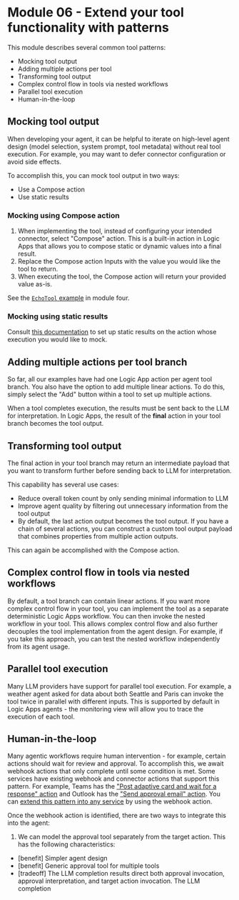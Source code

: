 # Module 06 - Extend your tool functionality with patterns

This module describes several common tool patterns:
- Mocking tool output
- Adding multiple actions per tool
- Transforming tool output
- Complex control flow in tools via nested workflows
- Parallel tool execution
- Human-in-the-loop

## Mocking tool output

When developing your agent, it can be helpful to iterate on high-level agent design (model selection, system prompt, tool metadata) without real tool execution. For example, you may want to defer connector configuration or avoid side effects.

To accomplish this, you can mock tool output in two ways:
- Use a Compose action
- Use static results

### Mocking using Compose action

1. When implementing the tool, instead of configuring your intended connector, select "Compose" action. This is a built-in action in Logic Apps that allows you to compose static or dynamic values into a final result.
2. Replace the Compose action Inputs with the value you would like the tool to return.
3. When executing the tool, the Compose action will return your provided value as-is.

See the [`EchoTool` example](./04-add-parameters-to-tools.md) in module four.

### Mocking using static results

Consult [this documentation](https://learn.microsoft.com/en-us/azure/logic-apps/testing-framework/test-logic-apps-mock-data-static-results?tabs=standard) to set up static results on the action whose execution you would like to mock.

## Adding multiple actions per tool branch

So far, all our examples have had one Logic App action per agent tool branch. You also have the option to add multiple linear actions. To do this, simply select the "Add" button within a tool to set up multiple actions.

When a tool completes execution, the results must be sent back to the LLM for interpretation. In Logic Apps, the result of the **final** action in your tool branch becomes the tool output.

## Transforming tool output

The final action in your tool branch may return an intermediate payload that you want to transform further before sending back to LLM for interpretation.

This capability has several use cases:
- Reduce overall token count by only sending minimal information to LLM
- Improve agent quality by filtering out unnecessary information from the tool output
- By default, the last action output becomes the tool output. If you have a chain of several actions, you can construct a custom tool output payload that combines properties from multiple action outputs. 

This can again be accomplished with the Compose action.

## Complex control flow in tools via nested workflows

By default, a tool branch can contain linear actions. If you want more complex control flow in your tool, you can implement the tool as a separate deterministic Logic Apps workflow. You can then invoke the nested workflow in your tool. This allows complex control flow and also further decouples the tool implementation from the agent design. For example, if you take this approach, you can test the nested workflow independently from its agent usage.

## Parallel tool execution

Many LLM providers have support for parallel tool execution. For example, a weather agent asked for data about both Seattle and Paris can invoke the tool twice in parallel with different inputs. This is supported by default in Logic Apps agents - the monitoring view will allow you to trace the execution of each tool.

## Human-in-the-loop

Many agentic workflows require human intervention - for example, certain actions should wait for review and approval. To accomplish this, we await webhook actions that only complete until some condition is met. Some services have existing webhook and connector actions that support this pattern. For example, Teams has the ["Post adaptive card and wait for a response" action](https://learn.microsoft.com/en-us/connectors/teams/?tabs=text1%2Cdotnet#post-adaptive-card-and-wait-for-a-response) and Outlook has the ["Send approval email" action](https://learn.microsoft.com/en-us/connectors/office365/#send-approval-email). You can [extend this pattern into any service](https://learn.microsoft.com/en-us/azure/logic-apps/logic-apps-create-api-app#perform-long-running-tasks-with-the-webhook-action-pattern) by using the webhook action.

Once the webhook action is identified, there are two ways to integrate this into the agent:
1. We can model the approval tool separately from the target action. This has the following characteristics:
  - [benefit] Simpler agent design
  - [benefit] Generic approval tool for multiple tools
  - [tradeoff] The LLM completion results direct both approval invocation, approval interpretation, and target action invocation. The LLM completion 
